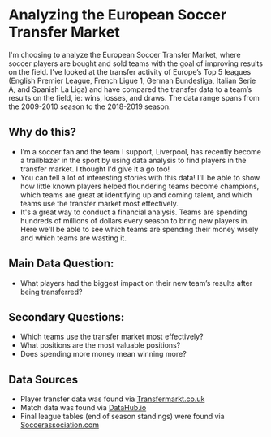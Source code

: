 # **Analyzing the European Soccer Transfer Market**
I'm choosing to analyze the European Soccer Transfer Market, where soccer players are bought and sold teams with the goal of improving results on the field. I've looked at the transfer activity of Europe’s Top 5 leagues (English Premier League, French Ligue 1, German Bundesliga, Italian Serie A, and Spanish La Liga) and have compared the transfer data to a team’s results on the field, ie: wins, losses, and draws. The data range spans from the 2009-2010 season to the 2018-2019 season.
## Why do this?
- I’m a soccer fan and the team I support, Liverpool, has recently become a trailblazer in the sport by using data analysis to find players in the transfer market. I thought I'd give it a go too!
- You can tell a lot of interesting stories with this data! I'll be able to show how little known players helped floundering teams become champions, which teams are great at identifying up and coming talent, and which teams use the transfer market most effectively.
- It's a great way to conduct a financial analysis. Teams are spending hundreds of millions of dollars every season to bring new players in. Here we'll be able to see which teams are spending their money wisely and which teams are wasting it.
## Main Data Question:
- What players had the biggest impact on their new team’s results after being transferred?
## Secondary Questions:
- Which teams use the transfer market most effectively?
- What positions are the most valuable positions?
- Does spending more money mean winning more?
## Data Sources
- Player transfer data was found via [Transfermarkt.co.uk](https://www.transfermarkt.co.uk/)
- Match data was found via [DataHub.io](https://datahub.io/collections/football#football-datasets-on-datahub)
- Final league tables (end of season standings) were found via [Soccerassociation.com](https://www.soccerassociation.com/0/index.htm)
